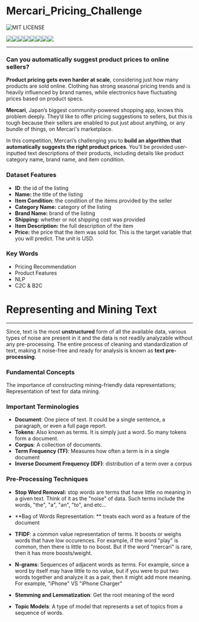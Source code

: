 # Mercari_Pricing_Challenge

![MIT LICENSE](https://img.shields.io/badge/MIT-License-red.svg)


[![](https://sourcerer.io/fame/Pranavmodem/tullurivijay/Mercari_Pricing_Challenge/images/0)](https://sourcerer.io/fame/Pranavmodem/tullurivijay/Mercari_Pricing_Challenge/links/0)[![](https://sourcerer.io/fame/Pranavmodem/tullurivijay/Mercari_Pricing_Challenge/images/1)](https://sourcerer.io/fame/Pranavmodem/tullurivijay/Mercari_Pricing_Challenge/links/1)[![](https://sourcerer.io/fame/Pranavmodem/tullurivijay/Mercari_Pricing_Challenge/images/2)](https://sourcerer.io/fame/Pranavmodem/tullurivijay/Mercari_Pricing_Challenge/links/2)[![](https://sourcerer.io/fame/Pranavmodem/tullurivijay/Mercari_Pricing_Challenge/images/3)](https://sourcerer.io/fame/Pranavmodem/tullurivijay/Mercari_Pricing_Challenge/links/3)[![](https://sourcerer.io/fame/Pranavmodem/tullurivijay/Mercari_Pricing_Challenge/images/4)](https://sourcerer.io/fame/Pranavmodem/tullurivijay/Mercari_Pricing_Challenge/links/4)[![](https://sourcerer.io/fame/Pranavmodem/tullurivijay/Mercari_Pricing_Challenge/images/5)](https://sourcerer.io/fame/Pranavmodem/tullurivijay/Mercari_Pricing_Challenge/links/5)[![](https://sourcerer.io/fame/Pranavmodem/tullurivijay/Mercari_Pricing_Challenge/images/6)](https://sourcerer.io/fame/Pranavmodem/tullurivijay/Mercari_Pricing_Challenge/links/6)[![](https://sourcerer.io/fame/Pranavmodem/tullurivijay/Mercari_Pricing_Challenge/images/7)](https://sourcerer.io/fame/Pranavmodem/tullurivijay/Mercari_Pricing_Challenge/links/7)


***
### Can you automatically suggest product prices to online sellers?

**Product pricing gets even harder at scale**, considering just how many products are sold online. Clothing has strong seasonal pricing trends and is heavily influenced by brand names, while electronics have fluctuating prices based on product specs.

**Mercari**, Japan’s biggest community-powered shopping app, knows this problem deeply. They’d like to offer pricing suggestions to sellers, but this is tough because their sellers are enabled to put just about anything, or any bundle of things, on Mercari's marketplace.

In this competition, Mercari’s challenging you to **build an algorithm that automatically suggests the right product prices**. You’ll be provided user-inputted text descriptions of their products, including details like product category name, brand name, and item condition.

### Dataset Features

- **ID**: the id of the listing
- **Name:** the title of the listing
- **Item Condition:** the condition of the items provided by the seller
- **Category Name:** category of the listing
- **Brand Name:** brand of the listing
- **Shipping:** whether or not shipping cost was provided
- **Item Description:** the full description of the item
- **Price:** the price that the item was sold for. This is the target variable that you will predict. The unit is USD.

### Key Words
- Pricing Recommendation
- Product Features
- NLP
- C2C & B2C

# Representing and Mining Text
***
Since, text is the most **unstructured** form of all the available data, various types of noise are present in it and the data is not readily analyzable without any pre-processing. The entire process of cleaning and standardization of text, making it noise-free and ready for analysis is known as **text pre-processing**.

### Fundamental Concepts 

The importance of constructing mining-friendly data representations; Representation of text for data mining. 

### Important Terminologies
- **Document**: One piece of text. It could be a single sentence, a paragraph, or even a full page report. 
- **Tokens**: Also known as terms. It is simply just a word. So many tokens form a document. 
- **Corpus**: A collection of documents. 
- **Term Frequency (TF)**: Measures how often a term is in a single document
- **Inverse Document Frequency (IDF)**: distribution of a term over a corpus

### Pre-Processing Techniques
- **Stop Word Removal:** stop words are terms that have little no meaning in a given text. Think of it as the "noise" of data. Such terms include the words, "the", "a", "an", "to", and etc...
- **Bag of Words Representation: ** treats each word as a feature of the document

- **TFIDF**: a common value representation of terms. It boosts or weighs words that have low occurences. For example, if the word "play" is common, then there is little to no boost. But if the word "mercari" is rare, then it has more boosts/weight. 

- **N-grams**: Sequences of adjacent words as terms. For example, since a word by itself may have little to no value, but if you were to put two words together and analyze it as a pair, then it might add more meaning. For example, "iPhone" VS "iPhone Charger"

- **Stemming and Lemmatization**: Get the root meaning of the word

- **Topic Models**: A type of model that represents a set of topics from a sequence of words. 

